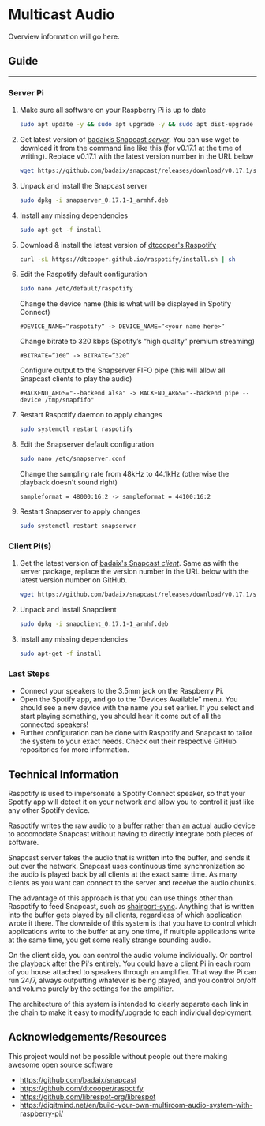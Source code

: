 # Multicast Audio
Overview information will go here.

## Guide
---
### Server Pi
1. Make sure all software on your Raspberry Pi is up to date
    ```bash
    sudo apt update -y && sudo apt upgrade -y && sudo apt dist-upgrade -y && sudo apt autoremove -y && sudo apt clean -y && sudo apt autoclean -y
    ```
2. Get latest version of [badaix’s Snapcast *server*](https://github.com/badaix/snapcast/releases/latest). You can use wget to download it from the command line like this (for v0.17.1 at the time of writing). Replace v0.17.1 with the latest version number in the URL below
    ```bash
    wget https://github.com/badaix/snapcast/releases/download/v0.17.1/snapserver_0.17.1-1_armhf.deb
    ```

3. Unpack and install the Snapcast server
    ```bash
    sudo dpkg -i snapserver_0.17.1-1_armhf.deb
    ```

4. Install any missing dependencies
    ```bash
    sudo apt-get -f install
    ```

5. Download & install the latest version of [dtcooper's Raspotify](https://github.com/dtcooper/raspotify#easy-installation)
    ```bash
    curl -sL https://dtcooper.github.io/raspotify/install.sh | sh
    ```

6. Edit the Raspotify default configuration
    ```bash
    sudo nano /etc/default/raspotify
    ```
    Change the device name (this is what will be displayed in Spotify Connect)
    ```
    #DEVICE_NAME=”raspotify” -> DEVICE_NAME=”<your name here>”
    ```
    Change bitrate to 320 kbps (Spotify’s “high quality” premium streaming)
    ```
    #BITRATE=”160” -> BITRATE=”320”
    ```
    Configure output to the Snapserver FIFO pipe (this will allow all Snapcast clients to play the audio)
    ```
    #BACKEND_ARGS="--backend alsa" -> BACKEND_ARGS="--backend pipe --device /tmp/snapfifo"
    ```

7. Restart Raspotify daemon to apply changes
    ```bash
    sudo systemctl restart raspotify
    ```

8. Edit the Snapserver default configuration
    ```bash
    sudo nano /etc/snapserver.conf
    ```
    Change the sampling rate from 48kHz to 44.1kHz (otherwise the playback doesn't sound right)
    ```
    sampleformat = 48000:16:2 -> sampleformat = 44100:16:2
    ```

9. Restart Snapserver to apply changes
    ```bash
    sudo systemctl restart snapserver
    ```

### Client Pi(s)
1. Get the latest version of [badaix's Snapcast *client*](https://github.com/badaix/snapcast/releases/latest). Same as with the server package, replace the version number in the URL below with the latest version number on GitHub.
    ```bash
    wget https://github.com/badaix/snapcast/releases/download/v0.17.1/snapclient_0.17.1-1_armhf.deb
    ```

2. Unpack and Install Snapclient
    ```bash
    sudo dpkg -i snapclient_0.17.1-1_armhf.deb
    ```

3. Install any missing dependencies
    ```bash
    sudo apt-get -f install
    ```

### Last Steps
- Connect your speakers to the 3.5mm jack on the Raspberry Pi.
- Open the Spotify app, and go to the “Devices Available” menu. You should see a new device with the name you set earlier. If you select and start playing something, you should hear it come out of all the connected speakers!
- Further configuration can be done with Raspotify and Snapcast to tailor the system to your exact needs. Check out their respective GitHub repositories for more information.

## Technical Information
Raspotify is used to impersonate a Spotify Connect speaker, so that your Spotify app will detect it on your network and allow you to control it just like any other Spotify device.

Raspotify writes the raw audio to a buffer rather than an actual audio device to accomodate Snapcast without having to directly integrate both pieces of software.

Snapcast server takes the audio that is written into the buffer, and sends it out over the network. Snapcast uses continuous time synchronization so the audio is played back by all clients at the exact same time. As many clients as you want can connect to the server and receive the audio chunks.

The advantage of this approach is that you can use things other than Raspotify to feed Snapcast, such as [shairport-sync](https://github.com/mikebrady/shairport-sync). Anything that is written into the buffer gets played by all clients, regardless of which application wrote it there. The downside of this system is that you have to control which applications write to the buffer at any one time, if multiple applications write at the same time, you get some really strange sounding audio.

On the client side, you can control the audio volume individually. Or control the playback after the Pi's entirely. You could have a client Pi in each room of you house attached to speakers through an amplifier. That way the Pi can run 24/7, always outputting whatever is being played, and you control on/off and volume purely by the settings for the amplifier.

The architecture of this system is intended to clearly separate each link in the chain to make it easy to modify/upgrade to each individual deployment.

## Acknowledgements/Resources
This project would not be possible without people out there making awesome open source software
- https://github.com/badaix/snapcast
- https://github.com/dtcooper/raspotify
- https://github.com/librespot-org/librespot
- https://digitmind.net/en/build-your-own-multiroom-audio-system-with-raspberry-pi/










